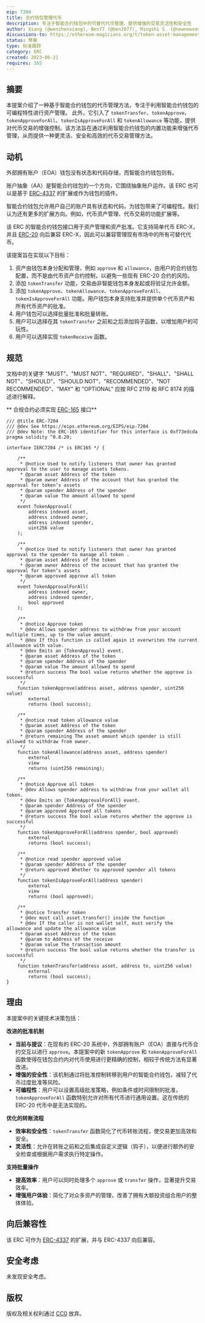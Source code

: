 ```yaml
---
eip: 7204
title: 合约钱包管理代币
description: 专注于智能合约钱包中的可替代代币管理，提供增强的交易灵活性和安全性
author: Xiang (@wenzhenxiang), Ben77 (@ben2077), Mingshi S. (@newnewsms)
discussions-to: https://ethereum-magicians.org/t/token-asset-management-interface-with-smart-contract-wallet/14759
status: 草案
type: 标准跟踪
category: ERC
created: 2023-06-21
requires: 165
---
```


## 摘要

本提案介绍了一种基于智能合约钱包的代币管理方法，专注于利用智能合约钱包的可编程特性进行资产管理。 
此外，它引入了 `tokenTransfer`、`tokenApprove`、`tokenApproveForAll`、`tokenIsApproveForAll` 和 `tokenAllowance` 等功能，提供对代币交易的增强控制。该方法旨在通过利用智能合约钱包的内置功能来增强代币管理，从而提供一种更灵活、安全和高效的代币交易管理方法。


## 动机

外部拥有账户（EOA）钱包没有状态和代码存储，而智能合约钱包则有。

账户抽象（AA）是智能合约钱包的一个方向，它围绕抽象账户运作。该 ERC 也可以是基于 [ERC-4337](./eip-4337.md) 的扩展或作为钱包的插件。

智能合约钱包允许用户自己的账户具有状态和代码，为钱包带来了可编程性。我们认为还有更多的扩展方向。例如，代币资产管理、代币交易的功能扩展等。

该 ERC 的智能合约钱包接口用于资产管理和资产批准。它支持简单代币 <!-- TODO --> ERC-X，并且 [ERC-20](./erc-20.md) 向后兼容 <!-- TODO --> ERC-X，因此可以兼容管理现有市场中的所有可替代代币。

该提案旨在实现以下目标：

1. 资产由钱包本身分配和管理，例如 `approve` 和 `allowance`，由用户的合约钱包配置，而不是由代币资产合约控制，以避免一些现有 ERC-20 合约的风险。
2. 添加 `tokenTransfer` 功能，交易由非智能钱包本身发起或将验证允许金额。
3. 添加 `tokenApprove`、`tokenAllowance`、`tokenApproveForAll`、`tokenIsApproveForAll` 功能。用户钱包本身支持批准并提供单个代币资产和所有代币资产的批准。
4. 用户钱包可以选择批量批准和批量转账。
5. 用户可以选择在其 `tokenTransfer` 之前和之后添加钩子函数，以增加用户的可玩性。
6. 用户可以选择实现 `tokenReceive` 函数。


## 规范

文档中的关键字 "MUST"、"MUST NOT"、"REQUIRED"、"SHALL"、"SHALL NOT"、"SHOULD"、"SHOULD NOT"、"RECOMMENDED"、"NOT RECOMMENDED"、"MAY" 和 "OPTIONAL" 应按 RFC 2119 和 RFC 8174 的描述进行解释。

** 合规合约必须实现 [ERC-165](./eip-165.md) 接口**

```solidity
/// @title ERC-7204 
/// @dev See https://eips.ethereum.org/EIPS/eip-7204
/// @dev Note: the ERC-165 identifier for this interface is 0xf73edcda
pragma solidity ^0.8.20;

interface IERC7204 /* is ERC165 */ {

    /**
     * @notice Used to notify listeners that owner has granted approval to the user to manage assets tokens.
     * @param asset Address of the token
     * @param owner Address of the account that has granted the approval for token‘s assets
     * @param spender Address of the spender
     * @param value The amount allowed to spend
     */
    event TokenApproval(
        address indexed asset,
        address indexed owner, 
        address indexed spender, 
        uint256 value
    );

    /**
     * @notice Used to notify listeners that owner has granted approval to the spender to manage all token .
     * @param asset Address of the token
     * @param owner Address of the account that has granted the approval for token‘s assets
     * @param approved approve all token
     */
    event TokenApprovalForAll(
        address indexed owner, 
        address indexed spender,
        bool approved
    );

    /**
     * @notice Approve token
     * @dev Allows spender address to withdraw from your account multiple times, up to the value amount.
     * @dev If this function is called again it overwrites the current allowance with value.
     * @dev Emits an {TokenApproval} event.
     * @param asset Address of the token
     * @param spender Address of the spender
     * @param value The amount allowed to spend
     * @return success The bool value returns whether the approve is successful
     */
    function tokenApprove(address asset, address spender, uint256 value) 
        external 
        returns (bool success);

    /**
     * @notice read token allowance value
     * @param asset Address of the token
     * @param spender Address of the spender
     * @return remaining The asset amount which spender is still allowed to withdraw from owner.
     */
    function tokenAllowance(address asset, address spender) 
        external
        view
        returns (uint256 remaining);

    /**
     * @notice Approve all token
     * @dev Allows spender address to withdraw from your wallet all token.
     * @dev Emits an {TokenApprovalForAll} event.
     * @param spender Address of the spender
     * @param approved Approved all tokens
     * @return success The bool value returns whether the approve is successful
     */
    function tokenApproveForAll(address spender, bool approved) 
        external 
        returns (bool success);

    /**
     * @notice read spender approved value
     * @param spender Address of the spender
     * @return approved Whether to approved spender all tokens
     */
    function tokenIsApproveForAll(address spender) 
        external
        view
        returns (bool approved);

    /**
     * @notice Transfer token
     * @dev must call asset.transfer() inside the function
     * @dev If the caller is not wallet self, must verify the allowance and update the allowance value
     * @param asset Address of the token
     * @param to Address of the receive
     * @param value The transaction amount
     * @return success The bool value returns whether the transfer is successful
     */
    function tokenTransfer(address asset, address to, uint256 value) 
        external 
        returns (bool success); 
}
```


## 理由

本提案中的关键技术决策包括：

**改进的批准机制**
- **当前与提议**：在现有的 ERC-20 系统中，外部拥有账户（EOA）直接与代币合约交互以进行 `approve`。本提案中的新 `tokenApprove` 和 `tokenApproveForAll` 函数使得在钱包合约内对代币使用进行更精确的控制，相较于传统方法有显著改进。
- **增强的安全性**：该机制通过将批准控制转移到用户的智能合约钱包，减轻了代币过度批准等风险。
- **可编程性**：用户可以设置高级批准策略，例如条件或时间限制的批准，`tokenApproveForAll` 函数特别允许对所有代币进行通用设置。这在传统的 ERC-20 代币中是无法实现的。

**优化的转账流程**
- **效率和安全性**：`tokenTransfer` 函数简化了代币转账流程，使交易更加高效和安全。
- **灵活性**：允许在转账之前和之后集成自定义逻辑（钩子），以便进行额外的安全检查或根据用户需求执行特定操作。

**支持批量操作**
- **提高效率**：用户可以同时处理多个 `approve` 或 `transfer` 操作，显著提升交易效率。
- **增强用户体验**：简化了对众多资产的管理，改善了拥有大额投资组合用户的整体体验。



## 向后兼容性

该 ERC 可作为 [ERC-4337](./eip-4337.md) 的扩展，并与 ERC-4337 向后兼容。

## 安全考虑

未发现安全考虑。

## 版权

版权及相关权利通过 [CC0](../LICENSE.md) 放弃。